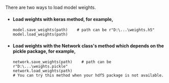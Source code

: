 There are two ways to load model weights.
<ul>
  <li><h4>Load weights with keras method, for example,</h4></li>

```
model.save_weights(path)    # path can be r"D:\...\weights.h5"
model.load_weights(path)
```
  <li><h4>Load weights with the Network class's method which depends on the pickle package, for example,</h4></li>
  
  ```
  network.save_weights(path)    # path can be r"D:\...\weights.pickle"
  network.load_weights(path)
  # You can try this method when your hdf5 package is not available.
  ```
</ul>




